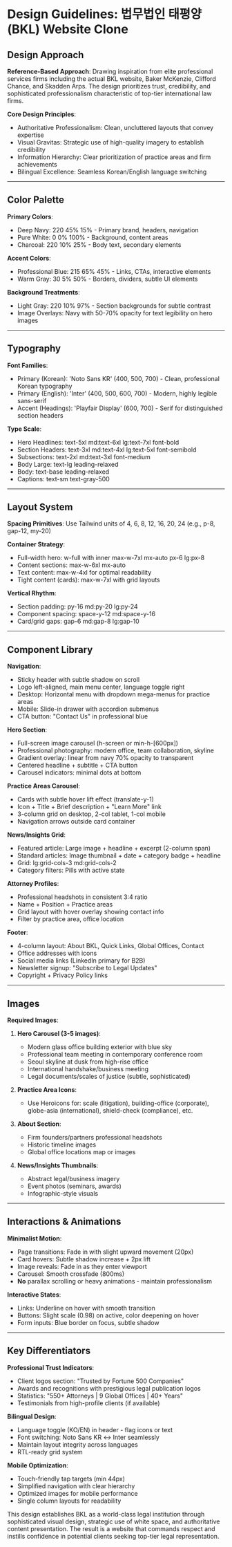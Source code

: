# Design Guidelines: 법무법인 태평양 (BKL) Website Clone

## Design Approach
**Reference-Based Approach**: Drawing inspiration from elite professional services firms including the actual BKL website, Baker McKenzie, Clifford Chance, and Skadden Arps. The design prioritizes trust, credibility, and sophisticated professionalism characteristic of top-tier international law firms.

**Core Design Principles**:
- Authoritative Professionalism: Clean, uncluttered layouts that convey expertise
- Visual Gravitas: Strategic use of high-quality imagery to establish credibility
- Information Hierarchy: Clear prioritization of practice areas and firm achievements
- Bilingual Excellence: Seamless Korean/English language switching

---

## Color Palette

**Primary Colors**:
- Deep Navy: 220 45% 15% - Primary brand, headers, navigation
- Pure White: 0 0% 100% - Background, content areas
- Charcoal: 220 10% 25% - Body text, secondary elements

**Accent Colors**:
- Professional Blue: 215 65% 45% - Links, CTAs, interactive elements
- Warm Gray: 30 5% 50% - Borders, dividers, subtle UI elements

**Background Treatments**:
- Light Gray: 220 10% 97% - Section backgrounds for subtle contrast
- Image Overlays: Navy with 50-70% opacity for text legibility on hero images

---

## Typography

**Font Families**:
- Primary (Korean): 'Noto Sans KR' (400, 500, 700) - Clean, professional Korean typography
- Primary (English): 'Inter' (400, 500, 600, 700) - Modern, highly legible sans-serif
- Accent (Headings): 'Playfair Display' (600, 700) - Serif for distinguished section headers

**Type Scale**:
- Hero Headlines: text-5xl md:text-6xl lg:text-7xl font-bold
- Section Headers: text-3xl md:text-4xl lg:text-5xl font-semibold
- Subsections: text-2xl md:text-3xl font-medium
- Body Large: text-lg leading-relaxed
- Body: text-base leading-relaxed
- Captions: text-sm text-gray-500

---

## Layout System

**Spacing Primitives**: Use Tailwind units of 4, 6, 8, 12, 16, 20, 24 (e.g., p-8, gap-12, my-20)

**Container Strategy**:
- Full-width hero: w-full with inner max-w-7xl mx-auto px-6 lg:px-8
- Content sections: max-w-6xl mx-auto
- Text content: max-w-4xl for optimal readability
- Tight content (cards): max-w-7xl with grid layouts

**Vertical Rhythm**:
- Section padding: py-16 md:py-20 lg:py-24
- Component spacing: space-y-12 md:space-y-16
- Card/grid gaps: gap-6 md:gap-8 lg:gap-10

---

## Component Library

**Navigation**:
- Sticky header with subtle shadow on scroll
- Logo left-aligned, main menu center, language toggle right
- Desktop: Horizontal menu with dropdown mega-menus for practice areas
- Mobile: Slide-in drawer with accordion submenus
- CTA button: "Contact Us" in professional blue

**Hero Section**:
- Full-screen image carousel (h-screen or min-h-[600px])
- Professional photography: modern office, team collaboration, skyline
- Gradient overlay: linear from navy 70% opacity to transparent
- Centered headline + subtitle + CTA button
- Carousel indicators: minimal dots at bottom

**Practice Areas Carousel**:
- Cards with subtle hover lift effect (translate-y-1)
- Icon + Title + Brief description + "Learn More" link
- 3-column grid on desktop, 2-col tablet, 1-col mobile
- Navigation arrows outside card container

**News/Insights Grid**:
- Featured article: Large image + headline + excerpt (2-column span)
- Standard articles: Image thumbnail + date + category badge + headline
- Grid: lg:grid-cols-3 md:grid-cols-2
- Category filters: Pills with active state

**Attorney Profiles**:
- Professional headshots in consistent 3:4 ratio
- Name + Position + Practice areas
- Grid layout with hover overlay showing contact info
- Filter by practice area, office location

**Footer**:
- 4-column layout: About BKL, Quick Links, Global Offices, Contact
- Office addresses with icons
- Social media links (LinkedIn primary for B2B)
- Newsletter signup: "Subscribe to Legal Updates"
- Copyright + Privacy Policy links

---

## Images

**Required Images**:

1. **Hero Carousel (3-5 images)**:
   - Modern glass office building exterior with blue sky
   - Professional team meeting in contemporary conference room
   - Seoul skyline at dusk from high-rise office
   - International handshake/business meeting
   - Legal documents/scales of justice (subtle, sophisticated)

2. **Practice Area Icons**:
   - Use Heroicons for: scale (litigation), building-office (corporate), globe-asia (international), shield-check (compliance), etc.

3. **About Section**:
   - Firm founders/partners professional headshots
   - Historic timeline images
   - Global office locations map or images

4. **News/Insights Thumbnails**:
   - Abstract legal/business imagery
   - Event photos (seminars, awards)
   - Infographic-style visuals

---

## Interactions & Animations

**Minimalist Motion**:
- Page transitions: Fade in with slight upward movement (20px)
- Card hovers: Subtle shadow increase + 2px lift
- Image reveals: Fade in as they enter viewport
- Carousel: Smooth crossfade (800ms)
- **No** parallax scrolling or heavy animations - maintain professionalism

**Interactive States**:
- Links: Underline on hover with smooth transition
- Buttons: Slight scale (0.98) on active, color deepening on hover
- Form inputs: Blue border on focus, subtle shadow

---

## Key Differentiators

**Professional Trust Indicators**:
- Client logos section: "Trusted by Fortune 500 Companies"
- Awards and recognitions with prestigious legal publication logos
- Statistics: "550+ Attorneys | 9 Global Offices | 40+ Years"
- Testimonials from high-profile clients (if available)

**Bilingual Design**:
- Language toggle (KO/EN) in header - flag icons or text
- Font switching: Noto Sans KR ↔ Inter seamlessly
- Maintain layout integrity across languages
- RTL-ready grid system

**Mobile Optimization**:
- Touch-friendly tap targets (min 44px)
- Simplified navigation with clear hierarchy
- Optimized images for mobile performance
- Single column layouts for readability

This design establishes BKL as a world-class legal institution through sophisticated visual design, strategic use of white space, and authoritative content presentation. The result is a website that commands respect and instills confidence in potential clients seeking top-tier legal representation.